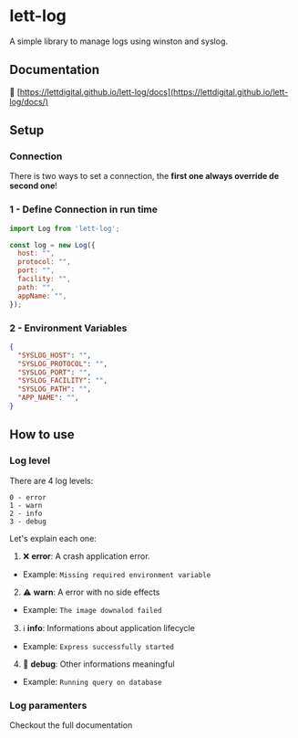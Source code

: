 # lett-log

A simple library to manage logs using winston and syslog.

## Documentation

:blue_book: [https://lettdigital.github.io/lett-log/docs](https://lettdigital.github.io/lett-log/docs/)

## Setup

### Connection

There is two ways to set a connection, the **first one always override de second one**!

### 1 - Define Connection in run time

```js
import Log from 'lett-log';

const log = new Log({
  host: "",
  protocol: "",
  port: "",
  facility: "",
  path: "",
  appName: "",
});
```

### 2 - Environment Variables

```json
{
  "SYSLOG_HOST": "",
  "SYSLOG_PROTOCOL": "",
  "SYSLOG_PORT": "",
  "SYSLOG_FACILITY": "",
  "SYSLOG_PATH": "",
  "APP_NAME": "",
}
```

## How to use

### Log level

There are 4 log levels:
```
0 - error
1 - warn
2 - info
3 - debug
```

Let's explain each one:
1. :x: **error**: A crash application error.
  - Example: `Missing required environment variable`
2. :warning: **warn**: A error with no side effects
  - Example: `The image downalod failed`
3. :information_source: **info**: Informations about application lifecycle
  - Example: `Express successfully started`
4. :large_blue_diamond: **debug**: Other informations meaningful
  - Example: `Running query on database`

### Log paramenters

Checkout the full documentation
